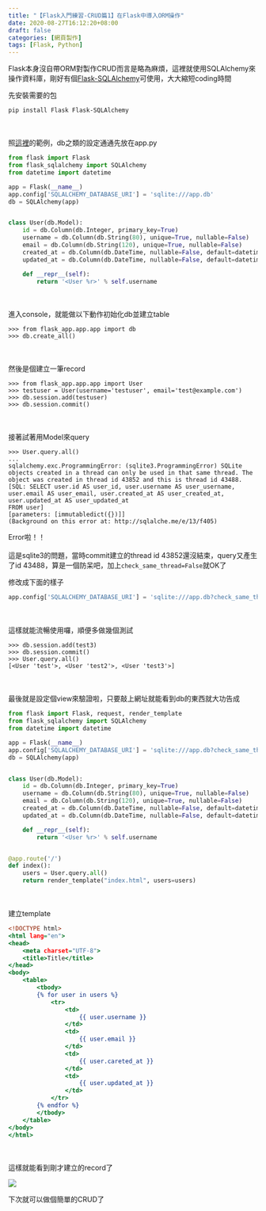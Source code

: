 ```yaml
---
title: "【Flask入門練習-CRUD篇1】在Flask中導入ORM操作"
date: 2020-08-27T16:12:20+08:00
draft: false
categories: [網頁製作]
tags: [Flask, Python]
---
```

Flask本身沒自帶ORM對製作CRUD而言是略為麻煩，這裡就使用SQLAlchemy來操作資料庫，剛好有個[Flask-SQLAlchemy](https://flask-sqlalchemy.palletsprojects.com/en/2.x/)可使用，大大縮短coding時間
<!--more-->
先安裝需要的包
```
pip install Flask Flask-SQLAlchemy 
```
<br></br>
照[這裡](https://flask-sqlalchemy.palletsprojects.com/en/2.x/quickstart/#a-minimal-application)的範例，db之類的設定通通先放在app.py
```:app/app.py {linenos=table, linenostart=1}
from flask import Flask
from flask_sqlalchemy import SQLAlchemy
from datetime import datetime

app = Flask(__name__)
app.config['SQLALCHEMY_DATABASE_URI'] = 'sqlite:///app.db'
db = SQLAlchemy(app)


class User(db.Model):
    id = db.Column(db.Integer, primary_key=True)
    username = db.Column(db.String(80), unique=True, nullable=False)
    email = db.Column(db.String(120), unique=True, nullable=False)
    created_at = db.Column(db.DateTime, nullable=False, default=datetime.now)
    updated_at = db.Column(db.DateTime, nullable=False, default=datetime.now, onupdate=datetime.now)

    def __repr__(self):
        return '<User %r>' % self.username
```
<br></br>
進入console，就能做以下動作初始化db並建立table
```
>>> from flask_app.app.app import db
>>> db.create_all()
```
<br></br>
然後是個建立一筆record
```
>>> from flask_app.app.app import User
>>> testuser = User(username='testuser', email='test@example.com')
>>> db.session.add(testuser)
>>> db.session.commit()
```
<br></br>
接著試著用Model來query
```
>>> User.query.all()
...
sqlalchemy.exc.ProgrammingError: (sqlite3.ProgrammingError) SQLite objects created in a thread can only be used in that same thread. The object was created in thread id 43852 and this is thread id 43488.
[SQL: SELECT user.id AS user_id, user.username AS user_username, user.email AS user_email, user.created_at AS user_created_at, user.updated_at AS user_updated_at 
FROM user]
[parameters: [immutabledict({})]]
(Background on this error at: http://sqlalche.me/e/13/f405)
```
Error啦！！
<br></br>
這是sqlite3的問題，當時commit建立的thread id 43852還沒結束，query又產生了id 43488，算是一個防呆吧，加上`check_same_thread=False`就OK了
  
修改成下面的樣子
```:app/app.py {linenos=table, linenostart=6, hl_lines=[1]}
app.config['SQLALCHEMY_DATABASE_URI'] = 'sqlite:///app.db?check_same_thread=False'
```
<br></br>
這樣就能流暢使用囉，順便多做幾個測試
```
>>> db.session.add(test3)
>>> db.session.commit()
>>> User.query.all()
[<User 'test'>, <User 'test2'>, <User 'test3'>]
```
<br></br>
最後就是設定個view來驗證啦，只要敲上網址就能看到db的東西就大功告成
```:app/app.py {linenos=table, linenostart=1, hl_lines=[1, "21-24"]}
from flask import Flask, request, render_template
from flask_sqlalchemy import SQLAlchemy
from datetime import datetime

app = Flask(__name__)
app.config['SQLALCHEMY_DATABASE_URI'] = 'sqlite:///app.db?check_same_thread=False'
db = SQLAlchemy(app)


class User(db.Model):
    id = db.Column(db.Integer, primary_key=True)
    username = db.Column(db.String(80), unique=True, nullable=False)
    email = db.Column(db.String(120), unique=True, nullable=False)
    created_at = db.Column(db.DateTime, nullable=False, default=datetime.now)
    updated_at = db.Column(db.DateTime, nullable=False, default=datetime.now, onupdate=datetime.now)

    def __repr__(self):
        return '<User %r>' % self.username


@app.route('/')
def index():
    users = User.query.all()
    return render_template("index.html", users=users)
```
<br></br>
建立template
```:app/templates/index.html {linenos=table, linenostart=6}
<!DOCTYPE html>
<html lang="en">
<head>
    <meta charset="UTF-8">
    <title>Title</title>
</head>
<body>
    <table>
        <tbody>
        {% for user in users %}
            <tr>
                <td>
                    {{ user.username }}
                </td>
                <td>
                    {{ user.email }}
                </td>
                <td>
                    {{ user.careted_at }}
                </td>
                <td>
                    {{ user.updated_at }}
                </td>
            </tr>
        {% endfor %}
        </tbody>
    </table>
</body>
</html>
```
<br></br>
這樣就能看到剛才建立的record了
  
![](1.PNG)
  
下次就可以做個簡單的CRUD了